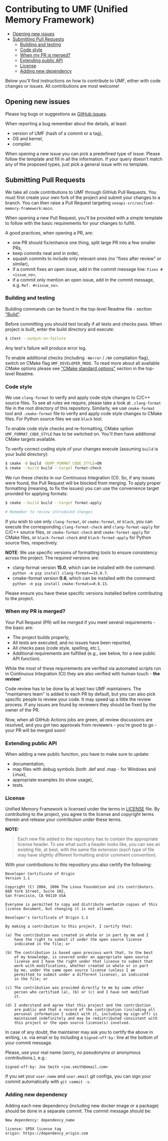 # Contributing to UMF (Unified Memory Framework)


<!-- TODO: Add [Naming convention](#naming-convention) section -->
- [Opening new issues](#opening-new-issues)
- [Submitting Pull Requests](#submitting-pull-requests)
    - [Building and testing](#building-and-testing)
    - [Code style](#code-style)
    - [When my PR is merged?](#when-my-PR-is-merged)
    - [Extending public API](#extending-public-api)
    - [License](#license)
    - [Adding new dependency](#adding-new-dependency)

Below you'll find instructions on how to contribute to UMF, either with code changes
or issues. All contributions are most welcome!

## Opening new issues

Please log bugs or suggestions as [GitHub issues](https://github.com/oneapi-src/unified-memory-framework/issues).

When reporting a bug remember about the details, at least:
- version of UMF (hash of a commit or a tag),
- OS and kernel,
- compiler.

When opening a new issue you can pick a predefined type of issue. Please follow
the template and fill in all the information. If your query doesn't match any of
the proposed types, just pick a general issue with no template.

## Submitting Pull Requests

We take all code contributions to UMF through GitHub Pull Requests.
You must first create your own fork of the project and submit your changes to a branch.
You can then raise a Pull Request targeting `oneapi-src/unified-memory-framework:main`.

When opening a new Pull Request, you'll be provided with a simple template
to follow with the basic requirements for your changes to fulfill.

A good practices, when opening a PR, are:
 - one PR should fix/enhance one thing, split large PR into a few smaller PRs,
 - keep commits neat and in order,
 - squash commits to include only relevant ones (no "fixes after review" or similar),
 - if a commit fixes an open issue, add in the commit message line: `Fixes #<issue_no>`,
 - if a commit only mention an open issue, add in the commit message, e.g. `Ref. #<issue_no>`.

### Building and testing

Building commands can be found in the top-level Readme file - section
["Build"](./README.md#build).

Before committing you should test locally if all tests and checks pass.
When project is built, enter the build directory and execute:

```bash
$ ctest --output-on-failure
```

Any test's failure will produce error log.

To enable additional checks (including `-Werror` / `/WX` compilation flag), switch on CMake flag
`UMF_DEVELOPER_MODE`. To read more about all available CMake options please see
["CMake standard options"](./README.md#cmake-standard-options) section in the top-level Readme.

### Code style
We use `clang-format` to verify and apply code style changes to C/C++ source files.
To see all rules we require, please take a look at `.clang-format` file in the 
root directory of this repository. Similarly, we use `cmake-format` tool and
`.cmake-format` file to verify and apply code style changes to CMake files.
For Python source files we use `black` tool.

To enable code style checks and re-formatting, CMake option `UMF_FORMAT_CODE_STYLE` has to
be switched on. You'll then have additional CMake targets available.

To verify correct coding style of your changes execute (assuming `build` is your build directory):

```bash
$ cmake -B build -DUMF_FORMAT_CODE_STYLE=ON
$ cmake --build build --target format-check
```

We run these checks in our Continuous Integration (CI). So, if any issues were found,
the Pull Request will be blocked from merging. To apply proper formatting (meaning,
to fix the issues) you can use the convenience target provided for applying formats:

```bash
$ cmake --build build --target format-apply

# Remember to review introduced changes
```

If you wish to use only `clang-format`, or `cmake-format`, or `black`, you can execute the corresponding
`clang-format-check` and `clang-format-apply` for C/C++ source files, or `cmake-format-check` and
`cmake-format-apply` for CMake files, or `black-format-check` and `black-format-apply` for Python
source files, respectively.

**NOTE**: We use specific versions of formatting tools to ensure consistency across the project. The required versions are:
- clang-format version **15.0**, which can be installed with the command: `python -m pip install clang-format==15.0.7`.
- cmake-format version **0.6**, which can be installed with the command: `python -m pip install cmake-format==0.6.13`.

Please ensure you have these specific versions installed before contributing to the project.

### When my PR is merged?

Your Pull Request (PR) will be merged if you meet several requirements - the basic are:
- The project builds properly,
- All tests are executed, and no issues have been reported,
- All checks pass (code style, spelling, etc.),
- Additional requirements are fulfilled (e.g., see below, for a new public API function).

While the most of these requirements are verified via automated scripts run in
Continuous Integration (CI) they are also verified with human touch - **the review**!

Code review has to be done by at least two UMF maintainers. The "maintainers team"
is added to each PR by default, but you can also pick specific people to review
your code. It may speed up a little the review process. If any issues are found by
reviewers they should be fixed by the owner of the PR.

Now, when all GitHub Actions jobs are green, all review discussions are resolved, and
you got two approvals from reviewers - you're good to go - your PR will be merged soon!

### Extending public API

When adding a new public function, you have to make sure to update:
- documentation,
- map files with debug symbols (both .def and .map - for Windows and Linux),
- appropriate examples (to show usage),
- tests.

<!--
### Naming convention
TODO: add this section and re-format whole codebase to use such convention
-->

### License

Unified Memory Framework is licensed under the terms in [LICENSE](./LICENSE.TXT) file. By contributing to the project,
you agree to the license and copyright terms therein and release your contribution under these terms.

**NOTE:**
>Each new file added to the repository has to contain the appropriate license header. To see what
>such a header looks like, you can see an existing file, at best, with the same file extension
>(each type of file may have slightly different formatting and/or comment convention).

With your contributions to this repository you also certify the following:

```
Developer Certificate of Origin
Version 1.1

Copyright (C) 2004, 2006 The Linux Foundation and its contributors.
660 York Street, Suite 102,
San Francisco, CA 94110 USA

Everyone is permitted to copy and distribute verbatim copies of this
license document, but changing it is not allowed.

Developer's Certificate of Origin 1.1

By making a contribution to this project, I certify that:

(a) The contribution was created in whole or in part by me and I
    have the right to submit it under the open source license
    indicated in the file; or

(b) The contribution is based upon previous work that, to the best
    of my knowledge, is covered under an appropriate open source
    license and I have the right under that license to submit that
    work with modifications, whether created in whole or in part
    by me, under the same open source license (unless I am
    permitted to submit under a different license), as indicated
    in the file; or

(c) The contribution was provided directly to me by some other
    person who certified (a), (b) or (c) and I have not modified
    it.

(d) I understand and agree that this project and the contribution
    are public and that a record of the contribution (including all
    personal information I submit with it, including my sign-off) is
    maintained indefinitely and may be redistributed consistent with
    this project or the open source license(s) involved.
```

In case of any doubt, the maintainer may ask you to certify the above in writing, i.e.
via email or by including a `Signed-off-by:` line at the bottom of your commit message.

Please, use your real name (sorry, no pseudonyms or anonymous contributions.), e.g.:

    Signed-off-by: Joe Smith <joe.smith@email.com>

If you set your `user.name` and `user.email` git configs, you can sign your
commit automatically with `git commit -s`.

### Adding new dependency

Adding each new dependency (including new docker image or a package) should be done in
a separate commit. The commit message should be:

```
New dependency: dependency_name

license: SPDX license tag
origin: https://dependency_origin.com
```
